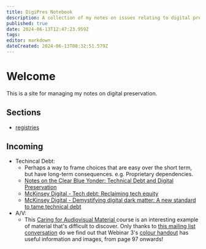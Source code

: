 ```yaml
---
title: DigiPres Notebook
description: A collection of my notes on issues relating to digital preservation
published: true
date: 2024-06-13T12:47:23.959Z
tags: 
editor: markdown
dateCreated: 2024-06-13T08:32:51.579Z
---
```


# Welcome
This is a site for managing my notes on digital preservation.

## Sections

- [registries](/registries)

## Incoming


- Techincal Debt:
	- Perhaps a way to frame choices that are easy over the short term, but have long-term consequences. e.g. Proprietary dependencies.
  - [Notes on the Clear Blue Yonder: Technical Debt and Digital Preservation](https://www.dpconline.org/blog/notes-on-the-clear-blue-yonder-technical-debt-and-digital-preservation)
  - [McKinsey Digital - Tech debt: Reclaiming tech equity](https://www.mckinsey.com/capabilities/mckinsey-digital/our-insights/tech-debt-reclaiming-tech-equity)
  - [McKinsey Digital - Demystifying digital dark matter: A new standard to tame technical debt](https://www.mckinsey.com/capabilities/mckinsey-digital/our-insights/demystifying-digital-dark-matter-a-new-standard-to-tame-technical-debt)
- A/V:
    - This [
Caring for Audiovisual Material
](https://connectingtocollections.org/av/) course is an interesting example of material that's difficult to discover. Only thanks to [this mailing list conversation](https://www.jiscmail.ac.uk/cgi-bin/wa-jisc.exe?A2=DIGITAL-PRESERVATION;eb38e0c8.2406) do we find out that Webinar 3's [colour handout](http://www.connectingtocollections.org/wp-content/uploads/2015/06/AV3ColorREV.pdf) has useful information and images, from page 97 onwards!